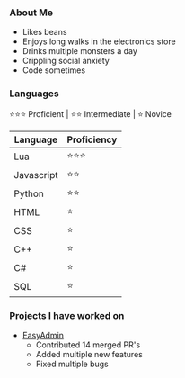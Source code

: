 ### About Me
- Likes beans
- Enjoys long walks in the electronics store
- Drinks multiple monsters a day
- Crippling social anxiety
- Code sometimes

### Languages
⭐⭐⭐ Proficient | ⭐⭐ Intermediate | ⭐ Novice

|Language|Proficiency|
|---|---|
Lua | ⭐⭐⭐
Javascript | ⭐⭐
Python | ⭐⭐
HTML | ⭐
CSS | ⭐
C++ | ⭐
C# | ⭐
SQL | ⭐

### Projects I have worked on
- [EasyAdmin](https://github.com/Blumlaut/EasyAdmin)
   - Contributed 14 merged PR's
   - Added multiple new features
   - Fixed multiple bugs
